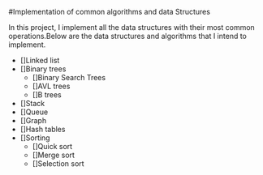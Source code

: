 #Implementation of common algorithms and data Structures

In this project, I implement all the data structures with their most common operations.Below are the data structures and algorithms that I intend to implement.
   - []Linked list 
   - []Binary trees
      - []Binary Search Trees
      - []AVL trees
      - []B trees
   - []Stack
   - []Queue
   - []Graph
   - []Hash tables
   - []Sorting
      - []Quick sort
      - []Merge sort
      - []Selection sort

